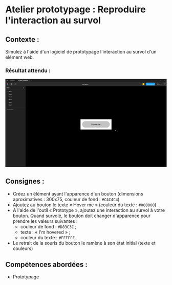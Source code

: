 # Atelier prototypage : Reproduire l'interaction au survol
## Contexte : 
Simulez à l'aide d'un logiciel de prototypage l'interaction au survol d'un élément web.

### Résultat attendu :
![Résultat attendu](https://github.com/Abardin-dev/Cas-pratiques/blob/master/Prototypage/hover.gif)

## Consignes :
- Créez un élément ayant l'apparence d'un bouton (dimensions aproximatives : 300x75, couleur de fond : `#C4C4C4`)
- Ajoutez au bouton le texte « Hover me » (couleur du texte : `#000000`)
- A l'aide de l'outil « Prototype », ajoutez une interaction au survol à votre bouton. Quand survolé, le bouton doit changer d'apparence pour prendre les valeurs suivantes :
	+ couleur de fond : `#D83C3C` ;
	+ texte : « I'm hovered » ;
	+ couleur du texte : `#FFFFFF`.
- Le retrait de la souris du bouton le ramène à son état initial (texte et couleurs)

## Compétences abordées :
* Prototypage
